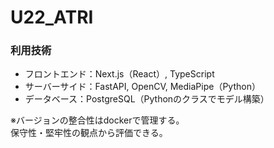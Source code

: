 # U22_ATRI

### 利用技術
- フロントエンド：Next.js（React）, TypeScript
- サーバーサイド：FastAPI, OpenCV, MediaPipe（Python）
- データベース：PostgreSQL（Pythonのクラスでモデル構築）

※バージョンの整合性はdockerで管理する。\
保守性・堅牢性の観点から評価できる。
